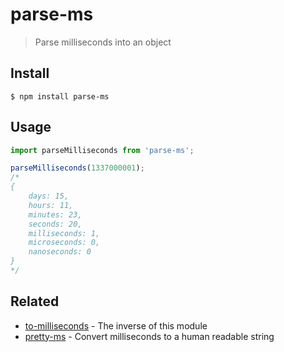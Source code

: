 # parse-ms

> Parse milliseconds into an object

## Install

```
$ npm install parse-ms
```

## Usage

```js
import parseMilliseconds from 'parse-ms';

parseMilliseconds(1337000001);
/*
{
	days: 15,
	hours: 11,
	minutes: 23,
	seconds: 20,
	milliseconds: 1,
	microseconds: 0,
	nanoseconds: 0
}
*/
```

## Related

- [to-milliseconds](https://github.com/sindresorhus/to-milliseconds) - The inverse of this module
- [pretty-ms](https://github.com/sindresorhus/pretty-ms) - Convert milliseconds to a human readable string
